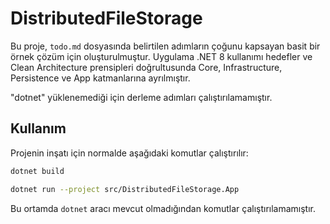 # DistributedFileStorage

Bu proje, `todo.md` dosyasında belirtilen adımların çoğunu kapsayan basit bir örnek çözüm için oluşturulmuştur. 
Uygulama .NET 8 kullanımı hedefler ve Clean Architecture prensipleri doğrultusunda 
Core, Infrastructure, Persistence ve App katmanlarına ayrılmıştır.

"dotnet" yüklenemediği için derleme adımları çalıştırılamamıştır. 

## Kullanım

Projenin inşatı için normalde aşağıdaki komutlar çalıştırılır:

```bash
dotnet build

dotnet run --project src/DistributedFileStorage.App
```

Bu ortamda `dotnet` aracı mevcut olmadığından komutlar çalıştırılamamıştır.
